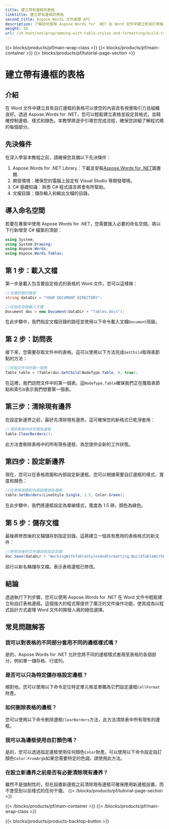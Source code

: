 ```yaml
---
title: 建立帶有邊框的表格
linktitle: 建立帶有邊框的表格
second_title: Aspose.Words 文件處理 API
description: 了解如何使用 Aspose.Words for .NET 在 Word 文件中建立和自訂表格邊框。請按照我們的逐步指南取得詳細說明。
weight: 10
url: /zh-hant/net/programming-with-table-styles-and-formatting/build-table-with-borders/
---
```


{{< blocks/products/pf/main-wrap-class >}}
{{< blocks/products/pf/main-container >}}
{{< blocks/products/pf/tutorial-page-section >}}

# 建立帶有邊框的表格

## 介紹

在 Word 文件中建立具有自訂邊框的表格可以使您的內容具有視覺吸引力且組織良好。透過 Aspose.Words for .NET，您可以輕鬆建立表格並設定其格式，並精確控制邊框、樣式和顏色。本教學將逐步引導您完成流程，確保您詳細了解程式碼的每個部分。

## 先決條件

在深入學習本教程之前，請確保您具備以下先決條件：

1.  Aspose.Words for .NET Library：下載並安裝[Aspose.Words for .NET](https://releases.aspose.com/words/net/)圖書館.
2. 開發環境：確保您的電腦上設定有 Visual Studio 等開發環境。
3. C# 基礎知識：熟悉 C# 程式語言將會有所幫助。
4. 文檔目錄：儲存輸入和輸出文檔的目錄。

## 導入命名空間

若要在專案中使用 Aspose.Words for .NET，您需要匯入必要的命名空間。將以下行新增至 C# 檔案的頂部：

```csharp
using System;
using System.Drawing;
using Aspose.Words;
using Aspose.Words.Tables;
```

## 第 1 步：載入文檔

第一步是載入包含要設定格式的表格的 Word 文件。您可以這樣做：

```csharp
//文檔目錄的路徑
string dataDir = "YOUR DOCUMENT DIRECTORY";

//從指定目錄載入文檔
Document doc = new Document(dataDir + "Tables.docx");
```

在此步驟中，我們指定文檔目錄的路徑並使用以下命令載入文檔`Document`班級。

## 第 2 步：訪問表

接下來，您需要存取文件中的表格。這可以使用以下方法完成`GetChild`取得表節點的方法：

```csharp
//存取文件中的第一個表
Table table = (Table)doc.GetChild(NodeType.Table, 0, true);
```

在這裡，我們訪問文件中的第一個表。這`NodeType.Table`確保我們正在獲取表節點和索引`0`表示我們想要第一個表。

## 第三步：清除現有邊界

在設定新邊界之前，最好先清除現有邊界。這可確保您的新格式已乾淨套用：

```csharp
//清除表格中任何現有邊框
table.ClearBorders();
```

此方法會刪除表格中的所有現有邊框，為您提供全新的工作狀態。

## 第四步：設定新邊界

現在，您可以在表格周圍和內部設定新邊框。您可以根據需要自訂邊框的樣式、寬度和顏色：

```csharp
//在表格周圍和內部設置綠色邊框
table.SetBorders(LineStyle.Single, 1.5, Color.Green);
```

在此步驟中，我們將邊框設定為單線樣式，寬度為 1.5 磅，顏色為綠色。

## 第 5 步：儲存文檔

最後將修改後的文檔儲存到指定目錄。這將建立一個具有應用的表格格式的新文件：

```csharp
//將修改後的文件儲存到指定目錄
doc.Save(dataDir + "WorkingWithTableStylesAndFormatting.BuildTableWithBorders.docx");
```

該行以新名稱儲存文檔，表示表格邊框已修改。

## 結論

透過執行下列步驟，您可以使用 Aspose.Words for .NET 在 Word 文件中輕鬆建立和自訂表格邊框。這個強大的程式庫提供了廣泛的文件操作功能，使其成為以程式設計方式處理 Word 文件的開發人員的絕佳選擇。

## 常見問題解答

### 我可以對表格的不同部分套用不同的邊框樣式嗎？
是的，Aspose.Words for .NET 允許您將不同的邊框樣式套用至表格的各個部分，例如單一儲存格、行或列。

### 是否可以只為特定儲存格設定邊框？
絕對地。您可以使用以下命令定位特定單元格並單獨為它們設定邊框`CellFormat`財產。

### 如何刪除表格的邊框？
您可以使用以下命令刪除邊框`ClearBorders`方法，此方法清除表中所有現有的邊框。

### 我可以為邊框使用自訂顏色嗎？
是的，您可以透過指定邊框使用任何顏色`Color`財產。可以使用以下命令設定自訂顏色`Color.FromArgb`如果您需要特定的色調，請使用此方法。

### 在設立新邊界之前是否有必要清除現有邊界？
雖然不是強制性的，但在設置新邊框之前清除現有邊框可確保應用新邊框設置，而不會受到以前樣式的任何干擾。
{{< /blocks/products/pf/tutorial-page-section >}}

{{< /blocks/products/pf/main-container >}}
{{< /blocks/products/pf/main-wrap-class >}}

{{< blocks/products/products-backtop-button >}}

